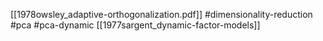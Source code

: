 [[1978owsley_adaptive-orthogonalization.pdf]]
#dimensionality-reduction #pca #pca-dynamic
[[1977sargent_dynamic-factor-models]]

